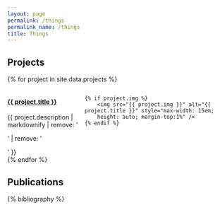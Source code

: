 ```yaml
---
layout: page
permalink: /things
permalink_name: /things 
title: Things
---
```



## Projects

{% for project in site.data.projects %}
<div style="display: flex; align-items: flex-start; justify-content: space-between;">
    <div>
        <h4><a href="{{ project.url }}">{{ project.title }}</a></h4>
        {{ project.description | markdownify | remove: '<p>' | remove: '</p>' }}
    </div>

    {% if project.img %}
        <img src="{{ project.img }}" alt="{{ project.title }}" style="max-width: 15em;
        height: auto; margin-top:1%" />
    {% endif %}
</div>
{% endfor %}


## Publications

{% bibliography %}
